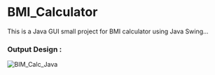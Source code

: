 # BMI_Calculator
This is a Java GUI small project for BMI calculator using Java Swing...

<h3>Output Design :</h3>


![BIM_Calc_Java](https://github.com/hey-its-d2t2/BMI_Calculator/assets/63626210/6e237516-a411-42f1-b499-e80d46f19ae8)

